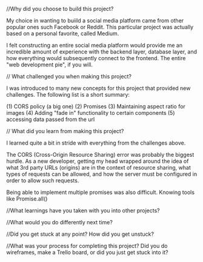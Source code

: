 //Why did you choose to build this project?

My choice in wanting to buiild a social media platform came from other popular ones such Facebook or Reddit. This particular project was actually
based on a personal favorite, called Medium.

I felt constructing an entire social media platform would provide me an incredible
amount of experience with the backend layer, database layer, and how everything would subsequently connect to the frontend. The entire "web development pie", if you will.

// What challenged you when making this project?

I was introduced to many new concepts for this project that provided new challenges. The following list is a short summary:

(1) CORS policy (a big one)
(2) Promises
(3) Maintaining aspect ratio for images
(4) Adding "fade in" functionality to certain components
(5) accessing data passed from the url

// What did you learn from making this project?

I learned quite a bit in stride with everything from the challenges above.

The CORS (Cross-Origin Resource Sharing) error was probably the biggest hurdle. As a new
developer, getting my head wrapped around the idea of what 3rd party URLs (origins) are in the context of resource sharing, what types of requests can be allowed, and how the server must be configured in order to allow such requests.

Being able to implement multiple promises was also difficult. Knowing
tools like Promise.all()

//What learnings have you taken with you into other projects?

//What would you do differently next time?

//Did you get stuck at any point? How did you get unstuck?

//What was your process for completing this project? Did you do wireframes, make a Trello board, or did you just get stuck into it?
